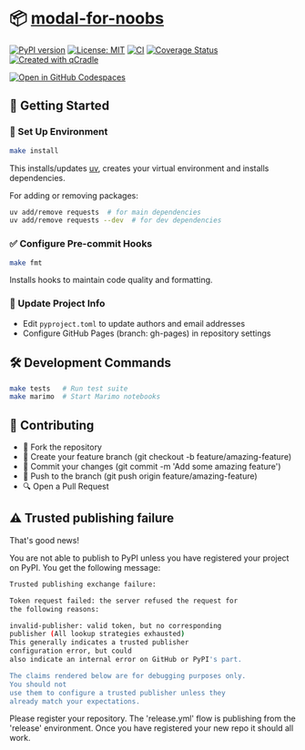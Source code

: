 # 📦 [modal-for-noobs](https://arthrod.github.io/modal-for-noobs/book)

[![PyPI version](https://badge.fury.io/py/modal-for-noobs.svg)](https://badge.fury.io/py/modal-for-noobs)
[![License: MIT](https://img.shields.io/badge/License-MIT-yellow.svg)](LICENSE.txt)
[![CI](https://github.com/arthrod/modal-for-noobs/actions/workflows/ci.yml/badge.svg)](https://github.com/arthrod/modal-for-noobs/actions/workflows/ci.yml)
[![Coverage Status](https://coveralls.io/repos/github/arthrod/modal-for-noobs/badge.svg?branch=main)](https://coveralls.io/github/arthrod/modal-for-noobs?branch=main)
[![Created with qCradle](https://img.shields.io/badge/Created%20with-qCradle-blue?style=flat-square)](https://github.com/tschm/package)

[![Open in GitHub Codespaces](https://github.com/codespaces/badge.svg)](https://codespaces.new/arthrod/modal-for-noobs)

## 🚀 Getting Started

### **🔧 Set Up Environment**

```bash
make install
```

This installs/updates [uv](https://github.com/astral-sh/uv),
creates your virtual environment and installs dependencies.

For adding or removing packages:

```bash
uv add/remove requests  # for main dependencies
uv add/remove requests --dev  # for dev dependencies
```

### **✅ Configure Pre-commit Hooks**

```bash
make fmt
```

Installs hooks to maintain code quality and formatting.

### **📝 Update Project Info**

- Edit `pyproject.toml` to update authors and email addresses
- Configure GitHub Pages (branch: gh-pages) in repository settings

## 🛠️ Development Commands

```bash
make tests   # Run test suite
make marimo  # Start Marimo notebooks
```

## 👥 Contributing

- 🍴 Fork the repository
- 🌿 Create your feature branch (git checkout -b feature/amazing-feature)
- 💾 Commit your changes (git commit -m 'Add some amazing feature')
- 🚢 Push to the branch (git push origin feature/amazing-feature)
- 🔍 Open a Pull Request

## ⚠️ Trusted publishing failure

That's good news!

You are not able to publish to PyPI unless you have registered your project
on PyPI. You get the following message:

```bash
Trusted publishing exchange failure:

Token request failed: the server refused the request for
the following reasons:

invalid-publisher: valid token, but no corresponding
publisher (All lookup strategies exhausted)
This generally indicates a trusted publisher
configuration error, but could
also indicate an internal error on GitHub or PyPI's part.

The claims rendered below are for debugging purposes only.
You should not
use them to configure a trusted publisher unless they
already match your expectations.
```

Please register your repository. The 'release.yml' flow is
publishing from the 'release' environment. Once you have
registered your new repo it should all work.
